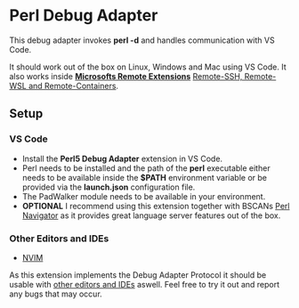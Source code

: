 # Perl Debug Adapter

This debug adapter invokes **perl -d**  and handles communication with VS Code.

It should work out of the box on Linux, Windows and Mac using VS Code. It also works inside [**Microsofts Remote Extensions**](https://code.visualstudio.com/docs/remote/remote-overview) [Remote-SSH, Remote-WSL and Remote-Containers](https://marketplace.visualstudio.com/items?itemName=ms-vscode-remote.vscode-remote-extensionpack).

## Setup

### VS Code

* Install the **Perl5 Debug Adapter** extension in VS Code.
* Perl needs to be installed and the path of the **perl** executable either needs to be available inside the **$PATH** environment variable or be provided via the **launch.json** configuration file.
* The PadWalker module needs to be available in your environment.
* **OPTIONAL** I recommend using this extension together with BSCANs [Perl Navigator](https://marketplace.visualstudio.com/items?itemName=bscan.perlnavigator) as it provides great language server features out of the box.

### Other Editors and IDEs


* [NVIM](https://github.com/mfussenegger/nvim-dap/wiki/Debug-Adapter-installation#perl-debug-adapter)

As this extension implements the Debug Adapter Protocol it should be usable with [other editors and IDEs](https://microsoft.github.io/debug-adapter-protocol/implementors/tools/) aswell.
Feel free to try it out and report any bugs that may occur.